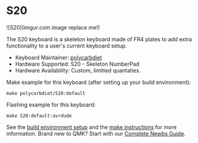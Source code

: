 # S20

![S20](imgur.com image replace me!)

The S20 keyboard is a skeleton keyboard made of FR4 plates to add extra functionality to a user's current keyboard setup.

* Keyboard Maintainer: [polycarbdiet](https://github.com/polycarbdiet)
* Hardware Supported: S20 - Skeleton NumberPad
* Hardware Availability: Custom, limitied quantaties.

Make example for this keyboard (after setting up your build environment):

    make polycarbdiet/S20:default

Flashing example for this keyboard:

    make S20:default:avrdude

See the [build environment setup](https://docs.qmk.fm/#/getting_started_build_tools) and the [make instructions](https://docs.qmk.fm/#/getting_started_make_guide) for more information. Brand new to QMK? Start with our [Complete Newbs Guide](https://docs.qmk.fm/#/newbs).

